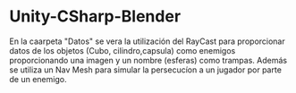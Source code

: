 # Unity-CSharp-Blender

En la caarpeta "Datos" se vera la utilización del RayCast para proporcionar datos de los objetos (Cubo, cilindro,capsula)
como enemigos proporcionando una imagen y un nombre (esferas) como trampas.
Además se utiliza un Nav Mesh para simular la persecucíon a un jugador por parte de un enemigo.
